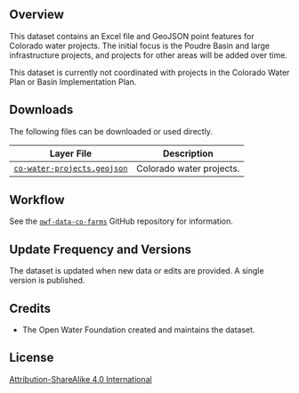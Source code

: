 ## Overview ##

This dataset contains an Excel file and GeoJSON point features for Colorado water projects.
The initial focus is the Poudre Basin and large infrastructure projects,
and projects for other areas will be added over time.

This dataset is currently not coordinated with projects in the Colorado Water Plan or
Basin Implementation Plan.

## Downloads ##

The following files can be downloaded or used directly.

| **Layer File** | **Description** |
| -- | -- |
| [`co-water-projects.geojson`](co-water-projects.geojson) | Colorado water projects. |

## Workflow ##

See the [`owf-data-co-farms`](https://github.com/OpenWaterFoundation/owf-data-co-water-projects)
GitHub repository for information.

## Update Frequency and Versions ##

The dataset is updated when new data or edits are provided.
A single version is published.

## Credits ##

* The Open Water Foundation created and maintains the dataset.

## License ##

[Attribution-ShareAlike 4.0 International](https://creativecommons.org/licenses/by-sa/4.0/)
